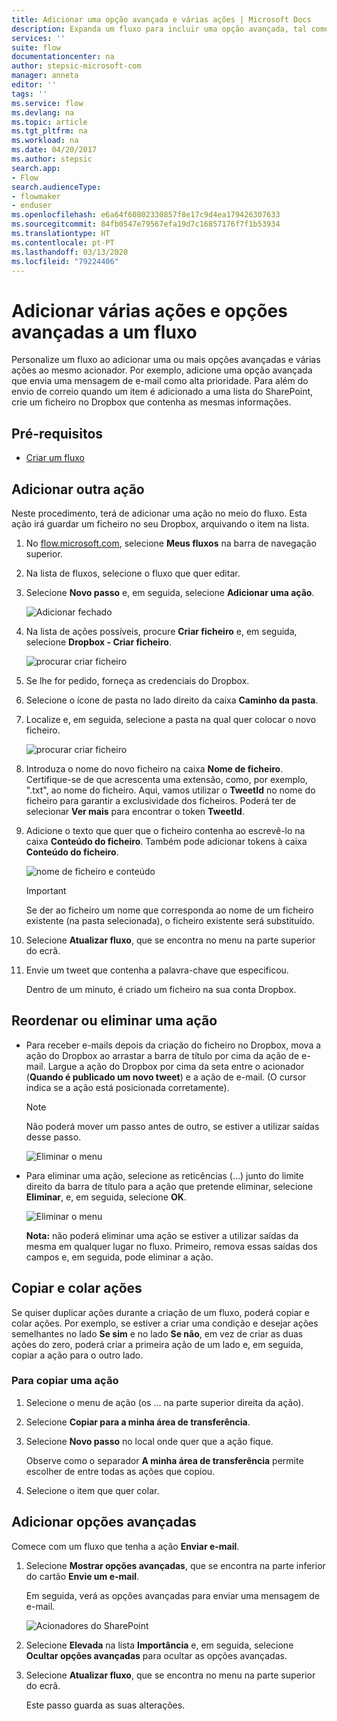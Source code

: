 ```yaml
---
title: Adicionar uma opção avançada e várias ações | Microsoft Docs
description: Expanda um fluxo para incluir uma opção avançada, tal como definir um e-mail com alta prioridade e adicionar outra ação ao mesmo evento.
services: ''
suite: flow
documentationcenter: na
author: stepsic-microsoft-com
manager: anneta
editor: ''
tags: ''
ms.service: flow
ms.devlang: na
ms.topic: article
ms.tgt_pltfrm: na
ms.workload: na
ms.date: 04/20/2017
ms.author: stepsic
search.app:
- Flow
search.audienceType:
- flowmaker
- enduser
ms.openlocfilehash: e6a64f60802330857f8e17c9d4ea179426307633
ms.sourcegitcommit: 84fb0547e79567efa19d7c16857176f7f1b53934
ms.translationtype: HT
ms.contentlocale: pt-PT
ms.lasthandoff: 03/13/2020
ms.locfileid: "79224406"
---
```

# <a name="add-multiple-actions-and-advanced-options-to-a-flow"></a>Adicionar várias ações e opções avançadas a um fluxo

Personalize um fluxo ao adicionar uma ou mais opções avançadas e várias ações ao mesmo acionador. Por exemplo, adicione uma opção avançada que envia uma mensagem de e-mail como alta prioridade. Para além do envio de correio quando um item é adicionado a uma lista do SharePoint, crie um ficheiro no Dropbox que contenha as mesmas informações.

## <a name="prerequisites"></a>Pré-requisitos
* [Criar um fluxo](get-started-logic-flow.md)

## <a name="add-another-action"></a>Adicionar outra ação
Neste procedimento, terá de adicionar uma ação no meio do fluxo. Esta ação irá guardar um ficheiro no seu Dropbox, arquivando o item na lista.

1. No [flow.microsoft.com](https://flow.microsoft.com), selecione **Meus fluxos** na barra de navegação superior.
2. Na lista de fluxos, selecione o fluxo que quer editar.
3. Selecione **Novo passo** e, em seguida, selecione **Adicionar uma ação**.
   
    ![Adicionar fechado](./media/multi-step-logic-flow/add-action.png)
4. Na lista de ações possíveis, procure **Criar ficheiro** e, em seguida, selecione **Dropbox - Criar ficheiro**.
   
    ![procurar criar ficheiro](./media/multi-step-logic-flow/create-file-search.png)
5. Se lhe for pedido, forneça as credenciais do Dropbox.
6. Selecione o ícone de pasta no lado direito da caixa **Caminho da pasta**.
7. Localize e, em seguida, selecione a pasta na qual quer colocar o novo ficheiro.
   
    ![procurar criar ficheiro](./media/multi-step-logic-flow/create-file-folder.png)
8. Introduza o nome do novo ficheiro na caixa **Nome de ficheiro**. Certifique-se de que acrescenta uma extensão, como, por exemplo, ".txt", ao nome do ficheiro. Aqui, vamos utilizar o **TweetId** no nome do ficheiro para garantir a exclusividade dos ficheiros. Poderá ter de selecionar **Ver mais** para encontrar o token **TweetId**.
9. Adicione o texto que quer que o ficheiro contenha ao escrevê-lo na caixa **Conteúdo do ficheiro**. Também pode adicionar tokens à caixa **Conteúdo do ficheiro**.
   
    ![nome de ficheiro e conteúdo](./media/multi-step-logic-flow/create-file-name-and-contents.png)
   
   > [!IMPORTANT]
   > Se der ao ficheiro um nome que corresponda ao nome de um ficheiro existente (na pasta selecionada), o ficheiro existente será substituído.
   > 
   > 
10. Selecione **Atualizar fluxo**, que se encontra no menu na parte superior do ecrã.
11. Envie um tweet que contenha a palavra-chave que especificou.
    
     Dentro de um minuto, é criado um ficheiro na sua conta Dropbox.

## <a name="reorder-or-delete-an-action"></a>Reordenar ou eliminar uma ação
* Para receber e-mails depois da criação do ficheiro no Dropbox, mova a ação do Dropbox ao arrastar a barra de título por cima da ação de e-mail. Largue a ação do Dropbox por cima da seta entre o acionador (**Quando é publicado um novo tweet**) e a ação de e-mail. (O cursor indica se a ação está posicionada corretamente).
  
  > [!NOTE]
  > Não poderá mover um passo antes de outro, se estiver a utilizar saídas desse passo.
  > 
  > 
  
    ![Eliminar o menu](./media/multi-step-logic-flow/draggingaction.png)
* Para eliminar uma ação, selecione as reticências (…) junto do limite direito da barra de título para a ação que pretende eliminar, selecione **Eliminar**, e, em seguida, selecione **OK**.
  
    ![Eliminar o menu](./media/multi-step-logic-flow/deletemenu.png)
  
     **Nota:** não poderá eliminar uma ação se estiver a utilizar saídas da mesma em qualquer lugar no fluxo. Primeiro, remova essas saídas dos campos e, em seguida, pode eliminar a ação.


## <a name="copy-and-paste-actions"></a>Copiar e colar ações

Se quiser duplicar ações durante a criação de um fluxo, poderá copiar e colar ações. Por exemplo, se estiver a criar uma condição e desejar ações semelhantes no lado **Se sim** e no lado **Se não**, em vez de criar as duas ações do zero, poderá criar a primeira ação de um lado e, em seguida, copiar a ação para o outro lado.


### <a name="to-copy-an-action"></a>Para copiar uma ação
1. Selecione o menu de ação (os ... na parte superior direita da ação).
1. Selecione **Copiar para a minha área de transferência**. 
1. Selecione **Novo passo** no local onde quer que a ação fique. 

     Observe como o separador **A minha área de transferência** permite escolher de entre todas as ações que copiou.
1. Selecione o item que quer colar.

## <a name="add-advanced-options"></a>Adicionar opções avançadas
Comece com um fluxo que tenha a ação **Enviar e-mail**.

1. Selecione **Mostrar opções avançadas**, que se encontra na parte inferior do cartão **Envie um e-mail**.
   
     Em seguida, verá as opções avançadas para enviar uma mensagem de e-mail.
   
    ![Acionadores do SharePoint](./media/multi-step-logic-flow/advanced.png)
2. Selecione **Elevada** na lista **Importância** e, em seguida, selecione **Ocultar opções avançadas** para ocultar as opções avançadas.
3. Selecione **Atualizar fluxo**, que se encontra no menu na parte superior do ecrã.
   
     Este passo guarda as suas alterações.

